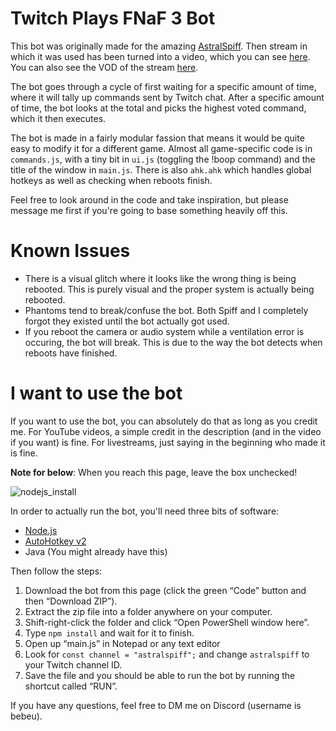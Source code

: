 # Twitch Plays FNaF 3 Bot
This bot was originally made for the amazing [AstralSpiff](https://www.youtube.com/@AstralSpiff).
Then stream in which it was used has been turned into a video, which you can see [here](https://www.youtube.com/watch?v=8NX8YyzyyqQ).
You can also see the VOD of the stream [here](https://www.youtube.com/watch?v=WgqOerUrMuI).

The bot goes through a cycle of first waiting for a specific amount of time, where it will tally up commands sent by Twitch chat.
After a specific amount of time, the bot looks at the total and picks the highest voted command, which it then executes.

The bot is made in a fairly modular fassion that means it would be quite easy to modify it for a different game.
Almost all game-specific code is in `commands.js`, with a tiny bit in `ui.js` (toggling the !boop command) and the title of the window in `main.js`.
There is also `ahk.ahk` which handles global hotkeys as well as checking when reboots finish.

Feel free to look around in the code and take inspiration, but please message me first if you're going to base something heavily off this.

# Known Issues
- There is a visual glitch where it looks like the wrong thing is being rebooted. This is purely visual and the proper system is actually being rebooted.
- Phantoms tend to break/confuse the bot. Both Spiff and I completely forgot they existed until the bot actually got used.
- If you reboot the camera or audio system while a ventilation error is occuring, the bot will break. This is due to the way the bot detects when reboots have finished.

# I want to use the bot
If you want to use the bot, you can absolutely do that as long as you credit me. For YouTube videos, a simple credit in the description (and in the video if you want) is fine.
For livestreams, just saying in the beginning who made it is fine.

**Note for below**: When you reach this page, leave the box unchecked!

![nodejs_install](https://github.com/ChristianLW/fnaf3bot/assets/15909392/f67b4b17-f5d1-4499-8210-f5f45cea969b)

In order to actually run the bot, you'll need three bits of software:
- [Node.js](https://nodejs.org/en/download)
- [AutoHotkey v2](https://www.autohotkey.com/)
- Java (You might already have this)

Then follow the steps:
1. Download the bot from this page (click the green “Code” button and then “Download ZIP”).
2. Extract the zip file into a folder anywhere on your computer.
3. Shift-right-click the folder and click “Open PowerShell window here”.
4. Type `npm install` and wait for it to finish.
5. Open up “main.js” in Notepad or any text editor
6. Look for `const channel = "astralspiff";` and change `astralspiff` to your Twitch channel ID.
7. Save the file and you should be able to run the bot by running the shortcut called “RUN”.

If you have any questions, feel free to DM me on Discord (username is bebeu).
